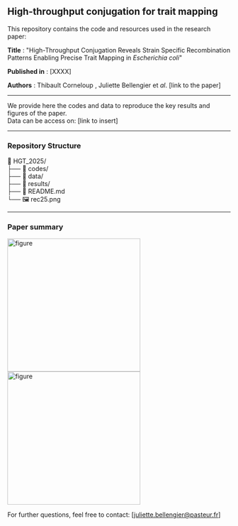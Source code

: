 ## High-throughput conjugation for trait mapping

This repository contains the code and resources used in the research paper:

**Title** : "High-Throughput Conjugation Reveals Strain Specific Recombination Patterns Enabling Precise Trait Mapping in *Escherichia coli*"

**Published in** : [XXXX]

**Authors** : Thibault Corneloup , Juliette Bellengier et *al*. [link to the paper]  

___
We provide here the codes and data to reproduce the key results and figures of the paper.    
Data can be access on: 
[link to insert]
___

### **Repository Structure**  
📂 HGT_2025/  
├── 📂 codes/  
├── 📂 data/  
├── 📂 results/  
├── 📄 README.md  
└── 🖼️ rec25.png  
___

### **Paper summary**  

<img src="Figures/Raw_to_data_final1.jpg" alt="figure" width="300" />
<img src="Figures/Raw_to_data_final2.jpg" alt="figure" width="300" />


For further questions, feel free to contact: [juliette.bellengier@pasteur.fr]

